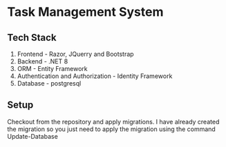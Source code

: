 # Task Management System

## Tech Stack
1. Frontend - Razor, JQuerry and Bootstrap 
2. Backend - .NET 8
3. ORM - Entity Framework
4. Authentication and Authorization - Identity Framework
5. Database - postgresql

## Setup

Checkout from the repository and apply migrations. I have already created the migration so you just need to apply the migration using the command Update-Database
